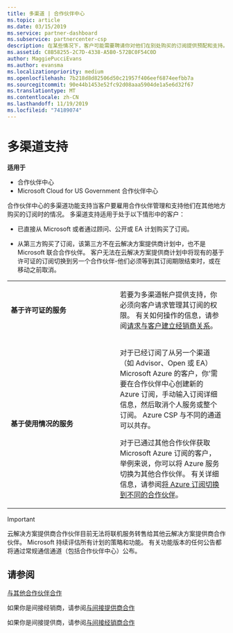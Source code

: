 ```yaml
---
title: 多渠道 | 合作伙伴中心
ms.topic: article
ms.date: 03/15/2019
ms.service: partner-dashboard
ms.subservice: partnercenter-csp
description: 在某些情况下，客户可能需要聘请你对他们在别处购买的订阅提供预配和支持。
ms.assetid: C8B58255-2C7D-4338-A5B0-572BC0F54C0D
author: MaggiePucciEvans
ms.author: evansma
ms.localizationpriority: medium
ms.openlocfilehash: 7b218d8d82506d50c21957f406eef6874eefbb7a
ms.sourcegitcommit: 90e44b1453e52fc92d08aaa5904de1a5e6d32f67
ms.translationtype: MT
ms.contentlocale: zh-CN
ms.lasthandoff: 11/19/2019
ms.locfileid: "74189074"
---
```

# <a name="multi-channel-support"></a>多渠道支持

**适用于**

-  合作伙伴中心
-  Microsoft Cloud for US Government 合作伙伴中心


合作伙伴中心的多渠道功能支持当客户要雇用合作伙伴管理和支持他们在其他地方购买的订阅时的情况。 多渠道支持适用于处于以下情形中的客户：

-   已直接从 Microsoft 或者通过顾问、公开或 EA 计划购买了订阅。

-   从第三方购买了订阅，该第三方不在云解决方案提供商计划中，也不是 Microsoft 联合合作伙伴。 客户无法在云解决方案提供商计划中将现有的基于许可证的订阅切换到另一个合作伙伴-他们必须等到其订阅期限结束时，或在移动之前取消。


<table>
<colgroup>
<col width="50%" />
<col width="50%" />
</colgroup>
<tbody>
<tr class="odd">
<td><p><strong>基于许可证的服务</strong></p></td>
<td><p>若要为多渠道帐户提供支持，你必须向客户请求管理其订阅的权限。 有关如何操作的信息，请参阅<a href="request-a-relationship-with-a-customer.md" data-raw-source="[Request a reseller relationship with a customer](request-a-relationship-with-a-customer.md)">请求与客户建立经销商关系</a>。</p></td>
</tr>
<tr class="even">
<td><p><strong>基于使用情况的服务</strong></p></td>
<td>
<p>对于已经订阅了从另一个渠道（如 Advisor、Open 或 EA） Microsoft Azure 的客户，你&#39;需要在合作伙伴中心创建新的 Azure 订阅，手动输入订阅详细信息，然后取消个人服务或整个订阅。 Azure CSP 与不同的通道可以共存。</p>
<p>对于已通过其他合作伙伴获取 Microsoft Azure 订阅的客户，举例来说，你可以将 Azure 服务切换为其他合作伙伴。  有关详细信息，请参阅<a href="switch-azure-subscriptions-to-a-different-partner.md" data-raw-source="[Switch Azure subscriptions to a different partner](switch-azure-subscriptions-to-a-different-partner.md)">将 Azure 订阅切换到不同的合作伙伴</a>。</p>
</td>
</tr>
</tbody>
</table>

> [!IMPORTANT]  
> 云解决方案提供商合作伙伴目前无法将联机服务转售给其他云解决方案提供商合作伙伴。 Microsoft 持续评估所有计划的策略和功能。 有关功能版本的任何公告都将通过常规通信通道（包括合作伙伴中心）公布。 

## <a name="see-also"></a>请参阅

[与其他合作伙伴合作](work-with-other-partners.md)

如果你是间接经销商，请参阅[与间接提供商合作](indirect-reseller-tasks-in-partner-center.md)

如果你是间接提供商，请参阅[与间接经销商合作](indirect-provider-tasks-in-partner-center.md) 

 

 



